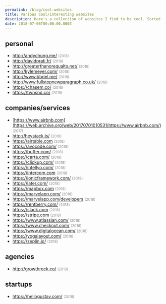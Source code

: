 ```yaml
---
permalink: /blog/cool-websites
title: Various cool/interesting websites
description: Here's a collection of websites I find to be cool. Sorted alphabetically. Happy to evaluate your suggestion.
date: 2018-07-06T00:00:00.000Z
---
```


## personal

- http://andychung.me/ <small style="opacity: 0.5">(2018)</small>
- http://davidprati.fr/ <small style="opacity: 0.5">(2018)</small>
- http://greaterthanorequalto.net/ <small style="opacity: 0.5">(2018)</small>
- http://kylemeyer.com/ <small style="opacity: 0.5">(2018)</small>
- http://www.bbriel.me/ <small style="opacity: 0.5">(2018)</small>
- http://www.fullstopnewparagraph.co.uk/ <small style="opacity: 0.5">(2018)</small>
- https://chasem.co/ <small style="opacity: 0.5">(2018)</small>
- https://twnsnd.co/ <small style="opacity: 0.5">(2018)</small>

## companies/services

- [https://www.airbnb.com](https://web.archive.org/web/20170701010531/https://www.airbnb.com/) <small style="opacity: 0.5">(2017)</small>
- http://heystack.is/ <small style="opacity: 0.5">(2018)</small>
- https://airtable.com <small style="opacity: 0.5">(2018)</small>
- https://avocode.com/ <small style="opacity: 0.5">(2018)</small>
- https://buffer.com/ <small style="opacity: 0.5">(2018)</small>
- https://carta.com/ <small style="opacity: 0.5">(2018)</small>
- https://clickup.com/ <small style="opacity: 0.5">(2018)</small>
- https://intellyo.com/ <small style="opacity: 0.5">(2018)</small>
- https://intercom.com <small style="opacity: 0.5">(2018)</small>
- https://ionicframework.com/ <small style="opacity: 0.5">(2018)</small>
- https://later.com/ <small style="opacity: 0.5">(2018)</small>
- https://mapbox.com <small style="opacity: 0.5">(2018)</small>
- https://marvelapp.com/ <small style="opacity: 0.5">(2018)</small>
- https://marvelapp.com/developers <small style="opacity: 0.5">(2018)</small>
- https://rentberry.com/ <small style="opacity: 0.5">(2018)</small>
- https://slack.com <small style="opacity: 0.5">(2018)</small>
- https://stripe.com <small style="opacity: 0.5">(2018)</small>
- https://www.atlassian.com/ <small style="opacity: 0.5">(2018)</small>
- https://www.checkout.com/ <small style="opacity: 0.5">(2018)</small>
- https://www.digitalocean.com/ <small style="opacity: 0.5">(2018)</small>
- https://yogalayout.com/ <small style="opacity: 0.5">(2018)</small>
- https://zeplin.io/ <small style="opacity: 0.5">(2018)</small>

## agencies

- http://growthrock.co/ <small style="opacity: 0.5">(2018)</small>

## startups

- https://hellogustav.com/ <small style="opacity: 0.5">(2018)</small>
